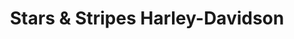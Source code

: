 ---
title: "Stars & Stripes Harley-Davidson"
url: /langhorne/stars-und-stripes-harley-davidson/
shop: Motorrad
---